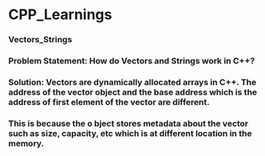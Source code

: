 # CPP_Learnings

### Vectors_Strings

### Problem Statement: How do Vectors and Strings work in C++?

### Solution: Vectors are dynamically allocated arrays in C++. The address of the vector object and the base address which is the address of first element of the vector are different.
### This is because the o bject stores metadata about the vector such as size, capacity, etc which is at different location in the memory. 